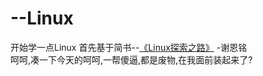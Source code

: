 # --Linux
开始学一点Linux
首先基于简书--[《Linux探索之路》](https://www.jianshu.com/c/1db87ad95a56) -谢恩铭  
呵呵,凑一下今天的呵呵,一帮傻逼,都是废物,在我面前装起来了?
